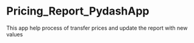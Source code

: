# Pricing_Report_PydashApp
This app help process of transfer prices and update the report with new values
